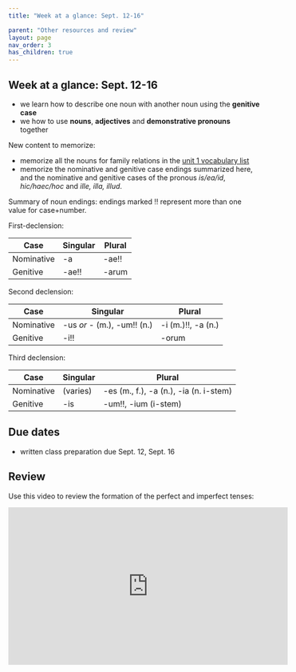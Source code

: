 ```yaml
---
title: "Week at a glance: Sept. 12-16"

parent: "Other resources and review"
layout: page
nav_order: 3
has_children: true
---
```




## Week at a glance: Sept. 12-16

- we learn how to describe one noun with another noun using the **genitive case**
- we how to use **nouns**, **adjectives** and **demonstrative pronouns** together

New content to memorize:  

- memorize all the nouns for family relations in the [unit 1 vocabulary list](./modules/unit1/vocab1/)
- memorize the nominative and genitive case endings summarized here, and the nominative and genitive cases of the pronous *is/ea/id*, *hic/haec/hoc* and *ille, illa, illud*.


Summary of noun endings: endings marked ‼️ represent more than one  value for case+number.


First-declension:


| Case | Singular | Plural |
| --- | --- | --- |
| Nominative | -a | -ae‼️ |
| Genitive | -ae‼️ | -arum |

Second declension:

| Case | Singular | Plural |
| --- | --- | --- |
| Nominative | -us *or* - (m.), -um‼️ (n.) | -i (m.)‼️, -a (n.) |
| Genitive | -i‼️ | -orum |

Third declension:


| Case | Singular | Plural |
| --- | --- | --- |
| Nominative | (varies) | -es (m., f.), -a (n.), -ia (n. i-stem) |
| Genitive | -is | -um‼️, -ium (i-stem) |

## Due dates

- written class preparation due Sept. 12, Sept. 16


## Review

Use this video to review the formation of the perfect and imperfect tenses:

<iframe width="560" height="315" src="https://www.youtube.com/embed/ghll0S0AxsI" title="YouTube video player" frameborder="0" allow="accelerometer; autoplay; clipboard-write; encrypted-media; gyroscope; picture-in-picture" allowfullscreen></iframe>

